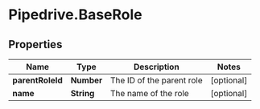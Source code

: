 # Pipedrive.BaseRole

## Properties

Name | Type | Description | Notes
------------ | ------------- | ------------- | -------------
**parentRoleId** | **Number** | The ID of the parent role | [optional] 
**name** | **String** | The name of the role | [optional] 


